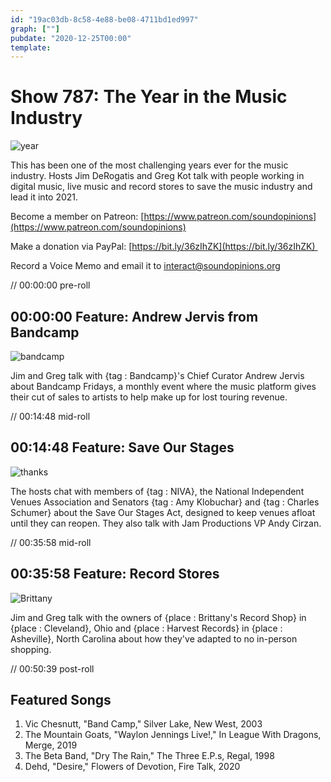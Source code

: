 ```yaml
---
id: "19ac03db-8c58-4e88-be08-4711bd1ed997"
graph: [""]
pubdate: "2020-12-25T00:00"
template: 
---
```






# Show 787: The Year in the Music Industry

![year](https://static.soundopinions.org/images/2020/yearinmusic.jpeg)

This has been one of the most challenging years ever for the music industry. Hosts Jim DeRogatis and Greg Kot talk with people working in digital music, live music and record stores to save the music industry and lead it into 2021. 

Become a member on Patreon: [https://www.patreon.com/soundopinions](https://www.patreon.com/soundopinions)

Make a donation via PayPal: [https://bit.ly/36zIhZK](https://bit.ly/36zIhZK) 

Record a Voice Memo and email it to [interact@soundopinions.org](interact@soundopinions.org)

// 00:00:00 pre-roll



## 00:00:00 Feature: Andrew Jervis from Bandcamp

![bandcamp](https://static.soundopinions.org/images/2020/bandcamp.jpeg)

Jim and Greg talk with {tag : Bandcamp}'s Chief Curator Andrew Jervis about Bandcamp Fridays, a monthly event where the music platform gives their cut of sales to artists to help make up for lost touring revenue.

// 00:14:48 mid-roll



## 00:14:48 Feature: Save Our Stages

![thanks](https://static.soundopinions.org/images/2020/thanks.jpeg)

The hosts chat with members of {tag : NIVA}, the National Independent Venues Association and Senators {tag : Amy Klobuchar} and {tag : Charles Schumer} about the Save Our Stages Act, designed to keep venues afloat until they can reopen. They also talk with Jam Productions VP Andy Cirzan.

// 00:35:58 mid-roll



## 00:35:58 Feature: Record Stores

![Brittany](https://static.soundopinions.org/images/2020/brittany.jpeg)

Jim and Greg talk with the owners of {place : Brittany's Record Shop} in {place : Cleveland}, Ohio and {place : Harvest Records} in {place : Asheville}, North Carolina about how they've adapted to no in-person shopping.

// 00:50:39 post-roll



## Featured Songs

1. Vic Chesnutt, "Band Camp," Silver Lake, New West, 2003
2. The Mountain Goats, "Waylon Jennings Live!," In League With Dragons, Merge, 2019
3. The Beta Band, "Dry The Rain," The Three E.P.s, Regal, 1998
4. Dehd, "Desire," Flowers of Devotion, Fire Talk, 2020